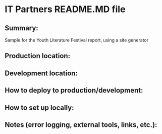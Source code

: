 # IT Partners README.MD file

## Summary: 

Sample for the Youth Literature Festival report, using a site generator

## Production location: 


## Development location: 


## How to deploy to production/development: 


## How to set up locally: 


## Notes (error logging, external tools, links, etc.): 

